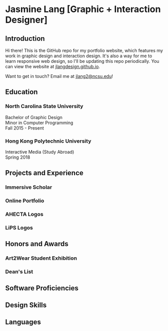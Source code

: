 # Jasmine Lang [Graphic + Interaction Designer]

## Introduction

Hi there! This is the GitHub repo for my portfolio website, which features my work in graphic design and interaction design. It's also a way for me to learn responsive web design, so I'll be updating this repo periodically. You can view the website at [jlangdesign.github.io](https://jlangdesign.github.io).

Want to get in touch? Email me at [jlang2@ncsu.edu](mailto:jlang2@ncsu.edu)!

## Education
### North Carolina State University

Bachelor of Graphic Design  
Minor in Computer Programming  
Fall 2015 - Present

### Hong Kong Polytechnic University
Interactive Media (Study Abroad)  
Spring 2018

## Projects and Experience
### Immersive Scholar
### Online Portfolio
### AHECTA Logos
### LiPS Logos

## Honors and Awards
### Art2Wear Student Exhibition
### Dean's List

## Software Proficiencies

## Design Skills

## Languages
